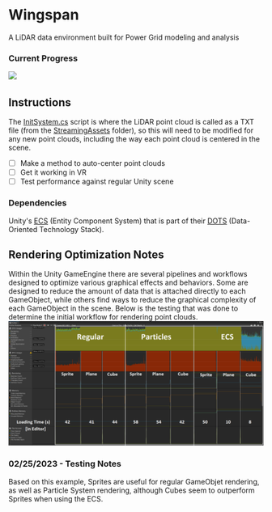 # Wingspan
A LiDAR data environment built for Power Grid modeling and analysis

### Current Progress
![](lidar001.gif)

## Instructions
The [InitSystem.cs](https://github.com/overview-solutions/Wingspan/blob/main/Wingspan/Assets/Scripts/Systems/InitSystem.cs) script is where the LiDAR point cloud is called as a TXT file (from the [StreamingAssets](https://github.com/overview-solutions/Wingspan/tree/main/Wingspan/Assets/StreamingAssets) folder), so this will need to be modified for any new point clouds, including the way each point cloud is centered in the scene.<br>

- [ ] Make a method to auto-center point clouds
- [ ] Get it working in VR
- [ ] Test performance against regular Unity scene

### Dependencies
Unity's [ECS](https://unity.com/ecs) (Entity Component System) that is part of their [DOTS](https://unity.com/dots) (Data-Oriented Technology Stack).

## Rendering Optimization Notes
Within the Unity GameEngine there are several pipelines and workflows designed to optimize various graphical effects and behaviors. Some are designed to reduce the amount of data that is attached directly to each GameObject, while others find ways to reduce the graphical complexity of each GameObject in the scene. Below is the testing that was done to determine the initial workflow for rendering point clouds.
![](/Notes/RenderProfileCompFinal02.png)

### 02/25/2023 - Testing Notes
Based on this example, Sprites are useful for regular GameObjet rendering, as well as Particle System rendering, although Cubes seem to outperform Sprites when using the ECS.